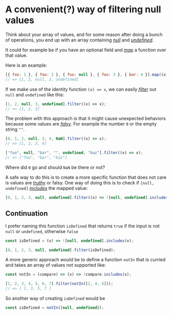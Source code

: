 # A convenient(?) way of filtering null values
Think about your array of values, and for some reason after doing a bunch of operations, you end up with an array containing _[null](https://developer.mozilla.org/en-US/docs/Web/JavaScript/Reference/Operators/null)_ and _[undefined](https://developer.mozilla.org/en-US/docs/Web/JavaScript/Reference/Global_Objects/undefined)_. 

It could for example be if you have an optional field and _[map](https://developer.mozilla.org/en-US/docs/Web/JavaScript/Reference/Global_Objects/Array/map)_ a function over that value. 

Here is an example:
```JavaScript
[{ foo: 1 }, { foo: 2 }, { foo: null }, { foo: 3 }, { bar: 4 }].map((x) => x.foo);
// => [1, 2, null, 3, undefined]
```

If we make use of the identity function `(x) => x`, we can easily _[filter](https://developer.mozilla.org/en-US/docs/Web/JavaScript/Reference/Global_Objects/Array/filter)_ out `null` and `undefined` like this:
```JavaScript
[1, 2, null, 3, undefined].filter((x) => x);
// => [1, 2, 3]
```

The problem with this approach is that it might cause unexpected behaviors because some values are _[falsy](https://developer.mozilla.org/en-US/docs/Glossary/Falsy)_. For example the number `0` or the empty string `""`.

```JavaScript
[0, 1, 2, null, 3, 4, NaN].filter((x) => x);
// => [1, 2, 3, 4]
```
```JavaScript
["foo", null, "bar", "", undefined, "baz"].filter((x) => x);
// => ["foo", "bar", "baz"]
```

Where did `0` go and should `NaN` be there or not?

A safe way to do this is to create a more specific function that does not care is values are _[truthy](https://developer.mozilla.org/en-US/docs/Glossary/Truthy)_ or falsy. One way of doing this is to check if `[null, undefined]` _[includes](https://developer.mozilla.org/en-US/docs/Web/JavaScript/Reference/Global_Objects/Array/includes)_ the mapped value:
```JavaScript
[0, 1, 2, 3, null, undefined].filter((x) => ![null, undefined].includes(x));
```

## Continuation

I prefer naming this function `isDefined` that returns `true` if the input is not `null` or `undefined`, otherwise `false`

```JavaScript
const isDefined = (x) => ![null, undefined].includes(x);

[0, 1, 2, 3, null, undefined].filter(isDefined);
```

A more generic approach would be to define a function `notIn` that is curried and takes an array of values not supported like:
```JavaScript
const notIn = (compare) => (x) => !compare.includes(x);

[1, 2, 3, 4, 5, 6, 7].filter(notIn([2, 4, 6]));
// => [ 1, 3, 5, 7 ]
```

So another way of creating `isDefined` would be
```JavaScript
const isDefined = notIn([null, undefined]);
```
